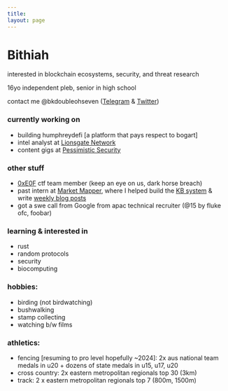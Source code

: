 ```yaml
---
title:
layout: page
---
```


<h1>Bithiah</h1>

interested in blockchain ecosystems, security, and threat research

16yo independent pleb, senior in high school

contact me @bkdoubleohseven ([Telegram](https://t.me/bkdoubleohseven) & [Twitter](https://twitter.com/bkdoubleohseven))

<h3>currently working on</h3>

- building humphreydefi [a platform that pays respect to bogart]
- intel analyst at [Lionsgate Network](https://www.linkedin.com/company/lionsgate-network/)
- content gigs at [Pessimistic Security](https://pessimistic.io/)

<h3>other stuff</h3>

- [0xE0F](https://ctftime.org/team/271774) ctf team member (keep an eye on us, dark horse breach)
- past intern at [Market Mapper](https://marketmapper.io/), where I helped build the [KB system](https://marketmapper.io/documentation) & write [weekly blog posts](https://marketmapper.io/blog)
- got a swe call from Google from apac technical recruiter (@15 by fluke ofc, foobar)
  

<h3>learning & interested in</h3>

- rust
- random protocols
- security
- biocomputing


<h3>hobbies:</h3>

- birding (not birdwatching)
- bushwalking
- stamp collecting
- watching b/w films

<h3>athletics:</h3>

- fencing [resuming to pro level hopefully ~2024]: 2x aus national team medals in u20 + dozens of state medals in u15, u17, u20
- cross country: 2x eastern metropolitan regionals top 30 (3km)
- track: 2 x eastern metropolitan regionals top 7 (800m, 1500m)
